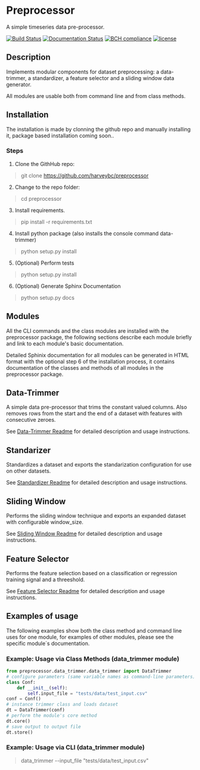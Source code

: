 # Preprocessor

A simple timeseries data pre-processor.

[![Build Status](https://travis-ci.org/harveybc/preprocessor.svg?branch=master)](https://travis-ci.org/harveybc/preprocessor)
[![Documentation Status](https://readthedocs.org/projects/docs/badge/?version=latest)](https://harveybc-preprocessor.readthedocs.io/en/latest/)
[![BCH compliance](https://bettercodehub.com/edge/badge/harveybc/preprocessor?branch=master)](https://bettercodehub.com/)
[![license](https://img.shields.io/github/license/mashape/apistatus.svg?maxAge=2592000)](https://github.com/harveybc/preprocessor/blob/master/LICENSE)

## Description

Implements modular components for dataset preprocessing: a data-trimmer, a standardizer, a feature selector and a sliding window data generator.

All modules are usable both from command line and from class methods.

## Installation

The installation is made by clonning the github repo and manually installing it, package based installation coming soon..

### Steps
1. Clone the GithHub repo:   
> git clone https://github.com/harveybc/preprocessor
2. Change to the repo folder:
> cd preprocessor
3. Install requirements.
> pip install -r requirements.txt
4. Install python package (also installs the console command data-trimmer)
> python setup.py install
5. (Optional) Perform tests
> python setup.py install
6. (Optional) Generate Sphinx Documentation
> python setup.py docs

## Modules

All the CLI commands and the class modules are installed with the preprocessor package, the following sections describe each module briefly and link to each module's basic documentation. 

Detailed Sphinix documentation for all modules can be generated in HTML format with the optional step 6 of the installation process, it contains documentation of the classes and methods of all modules in the preprocessor package. 

## Data-Trimmer

A simple data pre-processor that trims the constant valued columns.  Also removes rows from the start and the end of a dataset with features with consecutive zeroes. 

See [Data-Trimmer Readme](../master/README_data_trimmer.md) for detailed description and usage instructions.

## Standarizer

Standardizes a dataset and exports the standarization configuration for use on other datasets. 

See [Standardizer Readme](../master/README_standardizer.md) for detailed description and usage instructions.

## Sliding Window

Performs the sliding window technique and exports an expanded dataset with configurable window_size.

See [Sliding Window Readme](../master/README_sliding_window.md) for detailed description and usage instructions.

## Feature Selector

Performs the feature selection based on a classification or regression training signal and a threeshold. 

See [Feature Selector Readme](../master/README_feature_selector.md) for detailed description and usage instructions.

## Examples of usage

The following examples show both the class method and command line uses for one module, for examples of other modules, please see the specific module´s documentation.

### Example: Usage via Class Methods (data_trimmer module)
```python
from preprocessor.data_trimmer.data_trimmer import DataTrimmer
# configure parameters (same variable names as command-line parameters)
class Conf:
    def __init__(self):
        self.input_file = "tests/data/test_input.csv"
conf = Conf()
# instance trimmer class and loads dataset
dt = DataTrimmer(conf)
# perform the module's core method
dt.core()
# save output to output file
dt.store()
```

### Example: Usage via CLI (data_trimmer module)

> data_trimmer --input_file "tests/data/test_input.csv"






